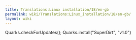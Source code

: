 ```yaml
---
title: Translations:Linux installation/18/en-gb
permalink: wiki/Translations:Linux_installation/18/en-gb/
layout: wiki
---
```


Quarks.checkForUpdates(); Quarks.install("SuperDirt", "v1.0")
